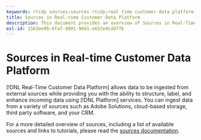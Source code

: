 ```yaml
---
keywords: rtcdp sources;sources rtcdp;real time customer data platform sources
title: Sources in Real-time Customer Data Platform
description: This document provides an overview of Sources in Real-Time Customer Data Platform
exl-id: 15b3ee9b-6faf-4091-9641-e653e4cdd7fb
---
```

# Sources in Real-time Customer Data Platform

[!DNL Real-Time Customer Data Platform] allows data to be ingested from external sources while providing you with the ability to structure, label, and enhance incoming data using [!DNL Platform] services. You can ingest data from a variety of sources such as Adobe Solutions, cloud-based storage, third party software, and your CRM.

For a more detailed overview of sources, including a list of available sources and links to tutorials, please read the [sources documentation](../../sources/home.md).
